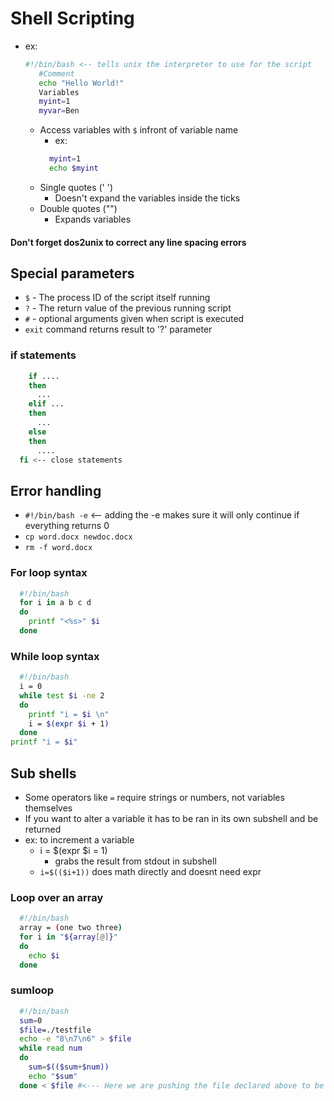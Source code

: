 # Shell Scripting
  - ex:
    ```bash
    #!/bin/bash <-- tells unix the interpreter to use for the script
       #Comment
       echo "Hello World!"
       Variables
       myint=1
       myvar=Ben
    ```
    - Access variables with `$` infront of variable name
      - ex:
      ```bash
        myint=1
        echo $myint
      ```
    - Single quotes (' ')
      - Doesn't expand the variables inside the ticks
    - Double quotes ("")
      - Expands variables

#### __Don't forget dos2unix to correct any line spacing errors__

## Special parameters
  - `$` - The process ID of the script itself running
  - `?` - The return value of the previous running script
  - `#` - optional arguments given when script is executed
  - `exit` command returns result to '?' parameter

### if statements
```bash
    if ....
    then
      ...
    elif ...
    then
      ...
    else
    then
      ....
  fi <-- close statements
```


## Error handling
  - `#!/bin/bash -e` <-- adding the -e makes sure it will only continue if everything returns 0
  - `cp word.docx newdoc.docx`
  - `rm -f word.docx`

### For loop syntax
```bash
  #!/bin/bash
  for i in a b c d
  do
    printf "<%s>" $i
  done
```
### While loop syntax
```bash
  #!/bin/bash
  i = 0
  while test $i -ne 2
  do
    printf "i = $i \n"
    i = $(expr $i + 1)
  done
printf "i = $i"
```

## Sub shells
  - Some operators like ``=`` require strings or numbers, not variables themselves
  - If you want to alter a variable it has to be ran in its own subshell and be returned
  - ex: to increment a variable
    - i = $(expr $i = 1)
      - grabs the result from stdout in subshell
    - `i=$(($i+1))` does math directly and doesnt need expr


### Loop over an array
```bash
  #!/bin/bash
  array = (one two three)
  for i in "${array[@]}"
  do
    echo $i
  done
```
### sumloop
```bash
  #!/bin/bash
  sum=0
  $file=./testfile
  echo -e "8\n7\n6" > $file
  while read num
  do
    sum=$(($sum+$num))
    echo "$sum"
  done < $file #<--- Here we are pushing the file declared above to be read
```
